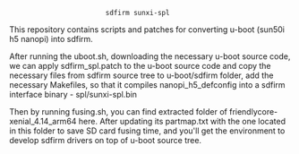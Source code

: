 

                            sdfirm sunxi-spl

This repository contains scripts and patches for converting u-boot
(sun50i h5 nanopi) into sdfirm.

After running the uboot.sh, downloading the necessary u-boot source code,
we can apply sdfirm_spl.patch to the u-boot source code and copy the
necessary files from sdfirm source tree to u-boot/sdfirm folder, add the
necessary Makefiles, so that it compiles nanopi_h5_defconfig into a sdfirm
interface binary - spl/sunxi-spl.bin

Then by running fusing.sh, you can find extracted folder of
friendlycore-xenial_4.14_arm64 here. After updating its partmap.txt with
the one located in this folder to save SD card fusing time, and you'll get
the environment to develop sdfirm drivers on top of u-boot source tree.
